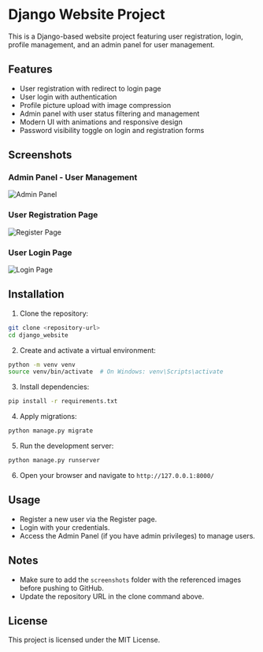 # Django Website Project

This is a Django-based website project featuring user registration, login, profile management, and an admin panel for user management.

## Features

- User registration with redirect to login page
- User login with authentication
- Profile picture upload with image compression
- Admin panel with user status filtering and management
- Modern UI with animations and responsive design
- Password visibility toggle on login and registration forms

## Screenshots

### Admin Panel - User Management

![Admin Panel](screenshots/admin_panel.png)

### User Registration Page

![Register Page](screenshots/register_page.png)

### User Login Page

![Login Page](screenshots/login_page.png)

## Installation

1. Clone the repository:

```bash
git clone <repository-url>
cd django_website
```

2. Create and activate a virtual environment:

```bash
python -m venv venv
source venv/bin/activate  # On Windows: venv\Scripts\activate
```

3. Install dependencies:

```bash
pip install -r requirements.txt
```

4. Apply migrations:

```bash
python manage.py migrate
```

5. Run the development server:

```bash
python manage.py runserver
```

6. Open your browser and navigate to `http://127.0.0.1:8000/`

## Usage

- Register a new user via the Register page.
- Login with your credentials.
- Access the Admin Panel (if you have admin privileges) to manage users.

## Notes

- Make sure to add the `screenshots` folder with the referenced images before pushing to GitHub.
- Update the repository URL in the clone command above.

## License

This project is licensed under the MIT License.
